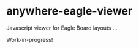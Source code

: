 anywhere-eagle-viewer
=====================

Javascript viewer for Eagle Board layouts ...

Work-in-progress!
